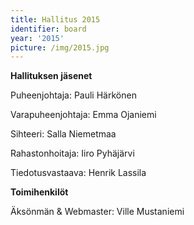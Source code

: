 ```yaml
---
title: Hallitus 2015
identifier: board
year: '2015'
picture: /img/2015.jpg
---
```

**Hallituksen jäsenet**

Puheenjohtaja: Pauli Härkönen

Varapuheenjohtaja: Emma Ojaniemi

Sihteeri: Salla Niemetmaa

Rahastonhoitaja: Iiro Pyhäjärvi

Tiedotusvastaava: Henrik Lassila

**Toimihenkilöt**

Äksönmän & Webmaster: Ville Mustaniemi

